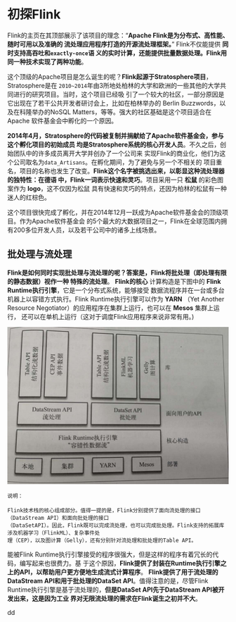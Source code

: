 初探Flink
================================================================================
Flink的主页在其顶部展示了该项目的理念：“**Apache Flink是为分布式、高性能、随时可用以及准确的
流处理应用程序打造的开源流处理框架。**” Flink不仅能提供 **同时支持高吞吐和`exactly-once`语
义的实时计算，还能提供批量数据处理。Flink用同一种技术实现了两种功能**。

这个顶级的Apache项目是怎么诞生的呢？**Flink起源于Stratosphere项目**，Stratosphere是在
`2010~2014`年由3所地处柏林的大学和欧洲的一些其他的大学共同进行的研究项目。当时，这个项目已经吸
引了一个较大的社区，一部分原因是它出现在了若干公共开发者研讨会上，比如在柏林举办的
Berlin Buzzwords，以及在科隆举办的NoSQL Matters，等等。强大的社区基础是这个项目适合在Apache
软件基金会中孵化的一个原因。

**2014年4月，Stratosphere的代码被复制并捐献给了Apache软件基金会，参与这个孵化项目的初始成员
均是Stratosphere系统的核心开发人员**。不久之后，创始团队中的许多成员离开大学并创办了一个公司来
实现Flink的商业化，他们为这个公司取名为`data_Artisans`。在孵化期间，为了避免与另一个不相关的
项目重名，项目的名称也发生了改变。**Flink这个名字被挑选出来，以彰显这种流处理器的独特性：在德语
中，Flink一词表示快速和灵巧**。项目采用一只 **松鼠** 的彩色图案作为 **logo**，这不仅因为松鼠
具有快速和灵巧的特点，还因为柏林的松鼠有一种迷人的红棕色。

这个项目很快完成了孵化，并在2014年12月一跃成为Apache软件基金会的顶级项目。作为Apache软件基金会
的5个最大的大数据项目之一，Flink在全球范围内拥有200多位开发人员，以及若干公司中的诸多上线场景。

## 批处理与流处理
**Flink是如何同时实现批处理与流处理的呢？答案是，Flink将批处理（即处理有限的静态数据）视作一种
特殊的流处理**。
**Flink的核心** 计算构造是下图中的 **Flink Runtime执行引擎**，它是一个分布式系统，能够接受
数据流程序并在一台或多台机器上以容错方式执行。Flink Runtime执行引擎可以作为 **YARN**
（Yet Another Resource Negotiator）的应用程序在集群上运行，也可以在 **Mesos** 集群上运行，
还可以在单机上运行（这对于调度Flink应用程序来说非常有用。)

![Flink结构](img/2.png)

```
说明：

Flink技术栈的核心组成部分。值得一提的是，Flink分别提供了面向流处理的接口（DataStream API）和面向批处理的接口
（DataSetAPI）。因此，Flink既可以完成流处理，也可以完成批处理。Flink支持的拓展库涉及机器学习（FlinkML）、复杂事件处
理（CEP），以及图计算（Gelly），还有分别针对流处理和批处理的Table API。
```
能被Flink Runtime执行引擎接受的程序很强大，但是这样的程序有着冗长的代码，编写起来也很费力。基
于这个原因，**Flink提供了封装在Runtime执行引擎之上的API，以帮助用户更方便地生成流式计算程序**。
**Flink提供了用于流处理的DataStream API和用于批处理的DataSet API**。值得注意的是，尽管Flink
Runtime执行引擎是基于流处理的，**但是DataSet API先于DataStream API被开发出来，这是因为工业
界对无限流处理的需求在Flink诞生之初并不大**。































dd
